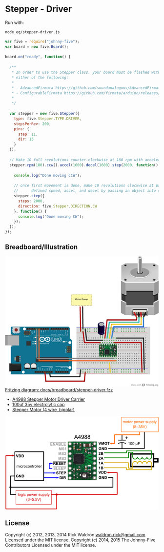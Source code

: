 <!--remove-start-->
# Stepper - Driver

Run with:
```bash
node eg/stepper-driver.js
```
<!--remove-end-->

```javascript
var five = require("johnny-five");
var board = new five.Board();

board.on("ready", function() {

  /**
   * In order to use the Stepper class, your board must be flashed with
   * either of the following:
   *
   * - AdvancedFirmata https://github.com/soundanalogous/AdvancedFirmata
   * - ConfigurableFirmata https://github.com/firmata/arduino/releases/tag/v2.6.2
   *
   */

  var stepper = new five.Stepper({
    type: five.Stepper.TYPE.DRIVER,
    stepsPerRev: 200,
    pins: {
      step: 11,
      dir: 13
    }
  });

  // Make 10 full revolutions counter-clockwise at 180 rpm with acceleration and deceleration
  stepper.rpm(180).ccw().accel(1600).decel(1600).step(2000, function() {

    console.log("Done moving CCW");

    // once first movement is done, make 10 revolutions clockwise at previously
    //      defined speed, accel, and decel by passing an object into stepper.step
    stepper.step({
      steps: 2000,
      direction: five.Stepper.DIRECTION.CW
    }, function() {
      console.log("Done moving CW");
    });
  });
});


```


## Breadboard/Illustration


![docs/breadboard/stepper-driver.png](breadboard/stepper-driver.png)  
[Fritzing diagram: docs/breadboard/stepper-driver.fzz](breadboard/stepper-driver.fzz)

- [A4988 Stepper Motor Driver Carrier](http://www.pololu.com/catalog/product/1182)
- [100uf 35v electrolytic cap](http://www.amazon.com/100uF-Radial-Mini-Electrolytic-Capacitor/dp/B0002ZP530)
- [Stepper Motor (4 wire, bipolar)](https://www.sparkfun.com/products/9238)

![docs/breadboard/stepper-driver-A4988.png](breadboard/stepper-driver-A4988.png)



<!--remove-start-->
## License
Copyright (c) 2012, 2013, 2014 Rick Waldron <waldron.rick@gmail.com>
Licensed under the MIT license.
Copyright (c) 2014, 2015 The Johnny-Five Contributors
Licensed under the MIT license.
<!--remove-end-->
